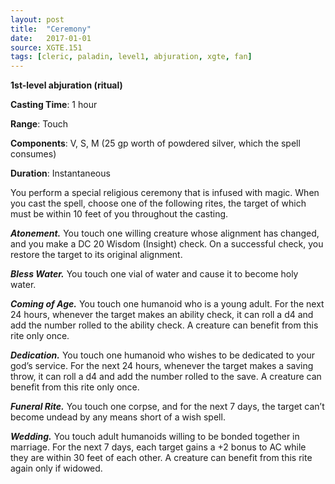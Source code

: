 ```yaml
---
layout: post
title:  "Ceremony"
date:   2017-01-01
source: XGTE.151
tags: [cleric, paladin, level1, abjuration, xgte, fan]
---
```


**1st-level abjuration (ritual)**

**Casting Time**: 1 hour

**Range**: Touch

**Components**: V, S, M (25 gp worth of powdered silver, which the spell consumes)

**Duration**: Instantaneous

You perform a special religious ceremony that is infused with magic. When you cast the spell, choose one of the following rites, the target of which must be within 10
feet of you throughout the casting.

***Atonement.*** You touch one willing creature whose alignment has changed, and you make a DC 20 Wisdom (Insight) check. On a successful check, you restore the
target to its original alignment.

***Bless Water.*** You touch one vial of water and cause it to become holy water.

***Coming of Age.*** You touch one humanoid who is a young adult. For the next 24 hours, whenever the target makes an ability check, it can roll a d4 and add the number rolled to the ability check. A creature can benefit from this rite only once.

***Dedication.*** You touch one humanoid who wishes to be dedicated to your god’s service. For the next 24 hours, whenever the target makes a saving throw, it can roll a d4 and add the number rolled to the save. A creature can benefit from this rite only once.

***Funeral Rite.*** You touch one corpse, and for the next 7 days, the target can’t become undead by any means short of a wish spell.

***Wedding.*** You touch adult humanoids willing to be bonded together in marriage. For the next 7 days, each target gains a +2 bonus to AC while they are within 30 feet of each other. A creature can benefit from this rite again only if widowed.
